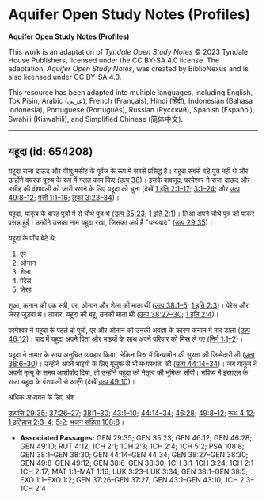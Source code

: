 # Aquifer Open Study Notes (Profiles)

**Aquifer Open Study Notes (Profiles)**

This work is an adaptation of *Tyndale Open Study Notes* © 2023 Tyndale House Publishers, licensed under the CC BY\-SA 4\.0 license. The adaptation, *Aquifer Open Study Notes*, was created by BiblioNexus and is also licensed under CC BY\-SA 4\.0\.

This resource has been adapted into multiple languages, including English, Tok Pisin, Arabic (عربي), French (Français), Hindi (हिंदी), Indonesian (Bahasa Indonesia), Portuguese (Português), Russian (Русский), Spanish (Español), Swahili (Kiswahili), and Simplified Chinese (简体中文).



--------------------------------

## यहूदा (id: 654208)

यहूदा राजा दाऊद और यीशु मसीह के पूर्वज के रूप में सबसे प्रसिद्ध हैं। यहूदा सबसे बड़े पुत्र नहीं थे और उन्होंने वयस्क पुरुष के रूप में गलत काम किए ([उत्प 38](https://ref.ly/Gen38:1-Gen38:30))। इसके बावजूद, परमेश्वर ने राजा दाऊद और मसीह की वंशावली को जारी रखने के लिए यहूदा को चुना (देखें [1 इति 2:1–17](https://ref.ly/1Chr2:1-1Chr2:17); [3:1–24](https://ref.ly/1Chr3:1-1Chr3:24); और [उत्प 49:8–12](https://ref.ly/Gen49:8-Gen49:12); [मत्ती 1:1–16](https://ref.ly/Matt1:1-Matt1:16); [लूका 3:23–34](https://ref.ly/Luke3:23-Luke3:34))।

यहूदा, याकूब के बारह पुत्रों में से चौथे पुत्र थे ([उत्प 35:23](https://ref.ly/Gen35:23); [1 इति 2:1](https://ref.ly/1Chr2:1))। लिआ अपने चौथे पुत्र को पाकर प्रसन्न हुईं। उन्होंने उसका नाम यहूदा रखा, जिसका अर्थ है "धन्यवाद" ([उत्प 29:35](https://ref.ly/Gen29:35))।

यहूदा के पाँच बेटे थे:

1. एर
2. ओनान
3. शेला
4. पेरेस
5. जेरह

शूआ, कनान की एक स्त्री, एर, ओनान और शेला की माता थीं ([उत्प 38:1–5](https://ref.ly/Gen38:1-Gen38:5); [1 इति 2:3](https://ref.ly/1Chr2:3))। पेरेस और जेरह जुड़वां थे। तामार, यहूदा की बहू, उनकी माता थी ([उत्प 38:27–30](https://ref.ly/Gen38:27-Gen38:30); [1 इति 2:4](https://ref.ly/1Chr2:4))।

परमेश्वर ने यहूदा के पहले दो पुत्रों, एर और ओनान को उनकी अवज्ञा के कारण कनान में मार डाला ([उत्प 46:12](https://ref.ly/Gen46:12))। बाद में यहूदा अपने पिता और भाइयों के साथ अपने परिवार को मिस्र ले गए ([निर्ग 1:1–2](https://ref.ly/Exod1:1-Exod1:2))।

यहूदा ने तामार के साथ अनुचित व्यवहार किया, लेकिन मिस्र में बिन्यामीन की सुरक्षा की ज़िम्मेदारी ली ([उत्प 38:6–30](https://ref.ly/Gen38:6-Gen38:30))। उन्होंने अपने भाइयों के लिए यूसुफ से भी मध्यस्थता की ([उत्प 44:14–34](https://ref.ly/Gen44:14-Gen44:34))। जब याकूब ने अपनी मृत्यु के समय आशीर्वाद दिया, तो उन्होंने यहूदा को नेतृत्व की भूमिका सौंपी। भविष्य में इस्राएल के राजा यहूदा के वंशवाली से आएँगे (देखें [उत्प 49:10](https://ref.ly/Gen49:10))।

अधिक अध्ययन के लिए अंश

[उत्पत्ति 29:35](https://ref.ly/Gen29:35); [37:26–27](https://ref.ly/Gen37:26-Gen37:27); [38:1–30](https://ref.ly/Gen38:1-Gen38:30); [43:1–10](https://ref.ly/Gen43:1-Gen43:10); [44:14–34](https://ref.ly/Gen44:14-Gen44:34); [46:28](https://ref.ly/Gen46:28); [49:8–12](https://ref.ly/Gen49:8-Gen49:12); [रूथ 4:12](https://ref.ly/Ruth4:12); [1 इतिहास 2:3–4](https://ref.ly/1Chr2:3-1Chr2:4); [5:2](https://ref.ly/1Chr5:2); [भजन संहिता 108:8](https://ref.ly/Ps108:8)।

* **Associated Passages:** GEN 29:35; GEN 35:23; GEN 46:12; GEN 46:28; GEN 49:10; RUT 4:12; 1CH 2:1; 1CH 2:3; 1CH 2:4; 1CH 5:2; PSA 108:8; GEN 38:1–GEN 38:30; GEN 44:14–GEN 44:34; GEN 38:27–GEN 38:30; GEN 49:8–GEN 49:12; GEN 38:6–GEN 38:30; 1CH 3:1–1CH 3:24; 1CH 2:1–1CH 2:17; MAT 1:1–MAT 1:16; LUK 3:23–LUK 3:34; GEN 38:1–GEN 38:5; EXO 1:1–EXO 1:2; GEN 37:26–GEN 37:27; GEN 43:1–GEN 43:10; 1CH 2:3–1CH 2:4

